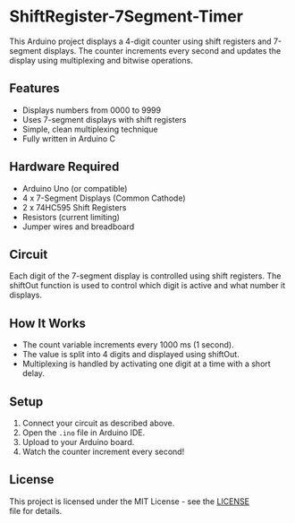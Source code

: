 # ShiftRegister-7Segment-Timer

This Arduino project displays a 4-digit counter using shift registers and 7-segment displays. The counter increments every second and updates the display using multiplexing and bitwise operations.

## Features

- Displays numbers from 0000 to 9999
- Uses 7-segment displays with shift registers
- Simple, clean multiplexing technique
- Fully written in Arduino C

## Hardware Required

- Arduino Uno (or compatible)
- 4 x 7-Segment Displays (Common Cathode)
- 2 x 74HC595 Shift Registers
- Resistors (current limiting)
- Jumper wires and breadboard

## Circuit

Each digit of the 7-segment display is controlled using shift registers. The shiftOut function is used to control which digit is active and what number it displays.

## How It Works

- The count variable increments every 1000 ms (1 second).
- The value is split into 4 digits and displayed using shiftOut.
- Multiplexing is handled by activating one digit at a time with a short delay.

## Setup

1. Connect your circuit as described above.
2. Open the `.ino` file in Arduino IDE.
3. Upload to your Arduino board.
4. Watch the counter increment every second!

## License

This project is licensed under the MIT License - see the [LICENSE](LICENSE) file for details.